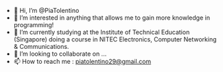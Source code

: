 - 👋 Hi, I’m @PiaTolentino
- 👀 I’m interested in anything that allows me to gain more knowledge in programming!
- 🌱 I’m currently studying at the Institute of Technical Education (Singapore) doing a course in NITEC Electronics, Computer Networking & Communications.
- 💞️ I’m looking to collaborate on ...
- 📫 How to reach me : piatolentino29@gmail.com

<!---
PiaTolentino/PiaTolentino is a ✨ special ✨ repository because its `README.md` (this file) appears on your GitHub profile.
You can click the Preview link to take a look at your changes.
--->
